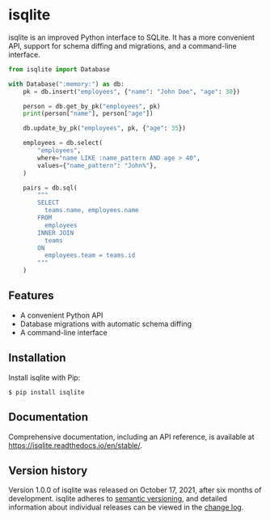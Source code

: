 # isqlite
isqlite is an improved Python interface to SQLite. It has a more convenient API, support for schema diffing and migrations, and a command-line interface.


```python
from isqlite import Database

with Database(":memory:") as db:
    pk = db.insert("employees", {"name": "John Doe", "age": 30})

    person = db.get_by_pk("employees", pk)
    print(person["name"], person["age"])

    db.update_by_pk("employees", pk, {"age": 35})

    employees = db.select(
        "employees",
        where="name LIKE :name_pattern AND age > 40",
        values={"name_pattern": "John%"},
    )

    pairs = db.sql(
        """
        SELECT
          teams.name, employees.name
        FROM
          employees
        INNER JOIN
          teams
        ON
          employees.team = teams.id
        """
    )
```


## Features
- A convenient Python API
- Database migrations with automatic schema diffing
- A command-line interface


## Installation
Install isqlite with Pip:

```shell
$ pip install isqlite
```


## Documentation
Comprehensive documentation, including an API reference, is available at <https://isqlite.readthedocs.io/en/stable/>.


## Version history
Version 1.0.0 of isqlite was released on October 17, 2021, after six months of development. isqlite adheres to [semantic versioning](https://semver.org/spec/v2.0.0.html), and detailed information about individual releases can be viewed in the [change log](/CHANGELOG.md).
